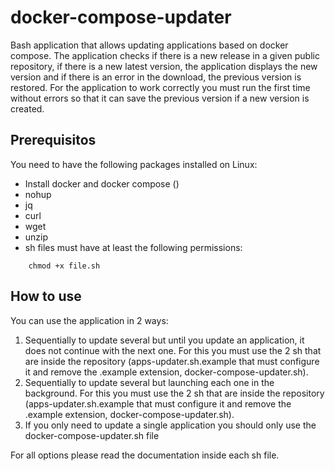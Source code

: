 # docker-compose-updater
Bash application that allows updating applications based on docker compose.
The application checks if there is a new release in a given public repository, if there is a new latest version, the application displays the new version and if there is an error in the download, the previous version is restored.
For the application to work correctly you must run the first time without errors so that it can save the previous version if a new version is created.

## Prerequisitos
You need to have the following packages installed on Linux:

* Install docker and docker compose ()
* nohup
* jq
* curl
* wget
* unzip
* sh files must have at least the following permissions:
```
    chmod +x file.sh
```

## How to use
You can use the application in 2 ways:
1. Sequentially to update several but until you update an application, it does not continue with the next one.
For this you must use the 2 sh that are inside the repository (apps-updater.sh.example that must configure it and remove the .example extension, docker-compose-updater.sh).
2. Sequentially to update several but launching each one in the background.
For this you must use the 2 sh that are inside the repository (apps-updater.sh.example that must configure it and remove the .example extension, docker-compose-updater.sh).
3. If you only need to update a single application you should only use the docker-compose-updater.sh file

For all options please read the documentation inside each sh file.
